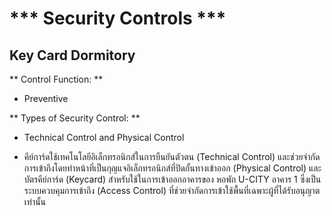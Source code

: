 # *** Security Controls ***
  
## Key Card Dormitory

** Control Function: **
 * Preventive

** Types of Security Control: **  
* Technical Control and Physical Control

- คีย์การ์ดใช้เทคโนโลยีอิเล็กทรอนิกส์ในการยืนยันตัวตน (Technical Control) และช่วยจำกัดการเข้าถึงโดยทำหน้าที่เป็นกุญแจอิเล็กทรอนิกส์ที่ปิดกั้นทางเข้าออก (Physical Control) และบัตรคีย์การ์ด (Keycard) สำหรับใช้ในการเข้าออกอาคารของ หอพัก U-CITY อาคาร 1 ซึ่งเป็นระบบควบคุมการเข้าถึง (Access Control) ที่ช่วยจำกัดการเข้าใช้พื้นที่เฉพาะผู้ที่ได้รับอนุญาตเท่านั้น


  


